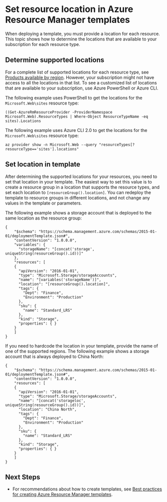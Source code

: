 <properties
    pageTitle="Azure resource location in template | Azure"
    description="Shows how to set a location for a resource in an Azure Resource Manager template"
    services="azure-resource-manager"
    documentationcenter=""
    author="tfitzmac"
    manager="timlt"
    editor="tysonn" />
<tags
    ms.assetid=""
    ms.service="azure-resource-manager"
    ms.workload="na"
    ms.tgt_pltfrm="na"
    ms.devlang="na"
    ms.topic="article"
    ms.date="02/03/2017"
    wacn.date=""
    ms.author="tomfitz" />

# Set resource location in Azure Resource Manager templates
When deploying a template, you must provide a location for each resource. This topic shows how to determine the locations that are available to your subscription for each resource type.

## Determine supported locations

For a complete list of supported locations for each resource type, see [Products available by region](https://azure.microsoft.com/regions/services/). However, your subscription might not have access to all the locations in that list. To see a customized list of locations that are available to your subscription, use Azure PowerShell or Azure CLI. 

The following example uses PowerShell to get the locations for the `Microsoft.Web\sites` resource type:

    ((Get-AzureRmResourceProvider -ProviderNamespace Microsoft.Web).ResourceTypes | Where-Object ResourceTypeName -eq sites).Locations

The following example uses Azure CLI 2.0 to get the locations for the `Microsoft.Web\sites` resource type:

    az provider show -n Microsoft.Web --query "resourceTypes[?resourceType=='sites'].locations"

## Set location in template

After determining the supported locations for your resources, you need to set that location in your template. The easiest way to set this value is to create a resource group in a location that supports the resource types, and set each location to `[resourceGroup().location]`. You can redeploy the template to resource groups in different locations, and not change any values in the template or parameters. 

The following example shows a storage account that is deployed to the same location as the resource group:

    {
        "$schema": "https://schema.management.azure.com/schemas/2015-01-01/deploymentTemplate.json#",
        "contentVersion": "1.0.0.0",
        "variables": {
          "storageName": "[concat('storage', uniqueString(resourceGroup().id))]"
        },
        "resources": [
        {
          "apiVersion": "2016-01-01",
          "type": "Microsoft.Storage/storageAccounts",
          "name": "[variables('storageName')]",
          "location": "[resourceGroup().location]",
          "tags": {
            "Dept": "Finance",
            "Environment": "Production"
          },
          "sku": {
            "name": "Standard_LRS"
          },
          "kind": "Storage",
          "properties": { }
        }
        ]
    }

If you need to hardcode the location in your template, provide the name of one of the supported regions. The following example shows a storage account that is always deployed to China North:

    {
        "$schema": "https://schema.management.azure.com/schemas/2015-01-01/deploymentTemplate.json#",
        "contentVersion": "1.0.0.0",
        "resources": [
        {
          "apiVersion": "2016-01-01",
          "type": "Microsoft.Storage/storageAccounts",
          "name": "[concat('storageloc', uniqueString(resourceGroup().id))]",
          "location": "China North",
          "tags": {
            "Dept": "Finance",
            "Environment": "Production"
          },
          "sku": {
            "name": "Standard_LRS"
          },
          "kind": "Storage",
          "properties": { }
        }
        ]
    }

## Next Steps
* For recommendations about how to create templates, see [Best practices for creating Azure Resource Manager templates](/documentation/articles/resource-manager-template-best-practices/).